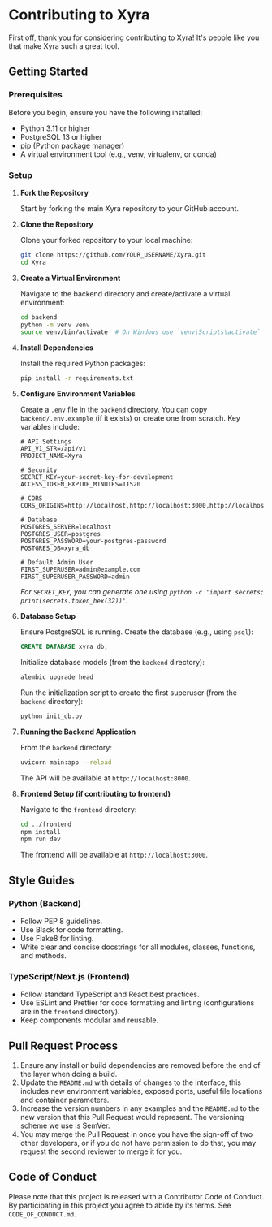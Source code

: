 # Contributing to Xyra

First off, thank you for considering contributing to Xyra! It's people like you that make Xyra such a great tool.

## Getting Started

### Prerequisites

Before you begin, ensure you have the following installed:

- Python 3.11 or higher
- PostgreSQL 13 or higher
- pip (Python package manager)
- A virtual environment tool (e.g., venv, virtualenv, or conda)

### Setup

1.  **Fork the Repository**

    Start by forking the main Xyra repository to your GitHub account.

2.  **Clone the Repository**

    Clone your forked repository to your local machine:
    ```bash
    git clone https://github.com/YOUR_USERNAME/Xyra.git
    cd Xyra
    ```

3.  **Create a Virtual Environment**

    Navigate to the backend directory and create/activate a virtual environment:
    ```bash
    cd backend
    python -m venv venv
    source venv/bin/activate  # On Windows use `venv\Scripts\activate`
    ```

4.  **Install Dependencies**

    Install the required Python packages:
    ```bash
    pip install -r requirements.txt
    ```

5.  **Configure Environment Variables**

    Create a `.env` file in the `backend` directory. You can copy `backend/.env.example` (if it exists) or create one from scratch. Key variables include:

    ```env
    # API Settings
    API_V1_STR=/api/v1
    PROJECT_NAME=Xyra

    # Security
    SECRET_KEY=your-secret-key-for-development
    ACCESS_TOKEN_EXPIRE_MINUTES=11520

    # CORS
    CORS_ORIGINS=http://localhost,http://localhost:3000,http://localhost:8080

    # Database
    POSTGRES_SERVER=localhost
    POSTGRES_USER=postgres
    POSTGRES_PASSWORD=your-postgres-password
    POSTGRES_DB=xyra_db

    # Default Admin User
    FIRST_SUPERUSER=admin@example.com
    FIRST_SUPERUSER_PASSWORD=admin
    ```
    *For `SECRET_KEY`, you can generate one using `python -c 'import secrets; print(secrets.token_hex(32))'`.*

6.  **Database Setup**

    Ensure PostgreSQL is running.
    Create the database (e.g., using `psql`):
    ```sql
    CREATE DATABASE xyra_db;
    ```
    Initialize database models (from the `backend` directory):
    ```bash
    alembic upgrade head
    ```
    Run the initialization script to create the first superuser (from the `backend` directory):
    ```bash
    python init_db.py
    ```

7.  **Running the Backend Application**

    From the `backend` directory:
    ```bash
    uvicorn main:app --reload
    ```
    The API will be available at `http://localhost:8000`.

8.  **Frontend Setup (if contributing to frontend)**

    Navigate to the `frontend` directory:
    ```bash
    cd ../frontend
    npm install
    npm run dev
    ```
    The frontend will be available at `http://localhost:3000`.


## Style Guides

### Python (Backend)

-   Follow PEP 8 guidelines.
-   Use Black for code formatting.
-   Use Flake8 for linting.
-   Write clear and concise docstrings for all modules, classes, functions, and methods.

### TypeScript/Next.js (Frontend)

-   Follow standard TypeScript and React best practices.
-   Use ESLint and Prettier for code formatting and linting (configurations are in the `frontend` directory).
-   Keep components modular and reusable.

## Pull Request Process

1.  Ensure any install or build dependencies are removed before the end of the layer when doing a build.
2.  Update the `README.md` with details of changes to the interface, this includes new environment variables, exposed ports, useful file locations and container parameters.
3.  Increase the version numbers in any examples and the `README.md` to the new version that this Pull Request would represent. The versioning scheme we use is SemVer.
4.  You may merge the Pull Request in once you have the sign-off of two other developers, or if you do not have permission to do that, you may request the second reviewer to merge it for you.

## Code of Conduct

Please note that this project is released with a Contributor Code of Conduct. By participating in this project you agree to abide by its terms. See `CODE_OF_CONDUCT.md`.
